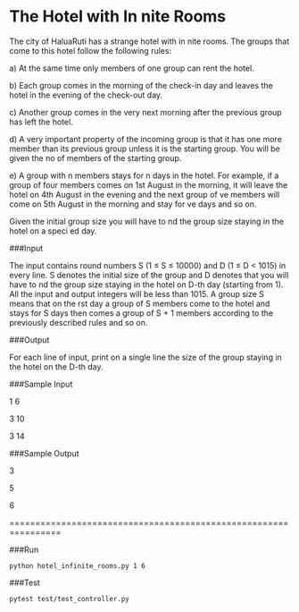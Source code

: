 The Hotel with In nite Rooms
===============================

The city of HaluaRuti has a strange hotel with in nite rooms. The groups that come to this hotel follow the following rules:

a) At the same time only members of one group can rent the hotel.

b) Each group comes in the morning of the check-in day and leaves the hotel in the evening of the check-out day.

c) Another group comes in the very next morning after the previous group has left the hotel.

d) A very important property of the incoming group is that it has one more member than its previous group unless it is the starting group. You will be given the no of members of the starting group.

e) A group with n members stays for n days in the hotel. For example, if a group of four members comes on 1st August in the morning, it will leave the hotel on 4th August in the evening and the next group of  ve members will come on 5th August in the morning and stay for  ve days and so on.

Given the initial group size you will have to  nd the group size staying in the hotel on a speci ed day.

###Input

The input contains round numbers S (1 ≤ S ≤ 10000) and D (1 ≤ D < 1015) in every line. S denotes the initial size of the group and D denotes that you will have to  nd the group size staying in the hotel on D-th day (starting from 1). All the input and output integers will be less than 1015. A group size S means that on the  rst day a group of S members come to the hotel and stays for S days then comes a group of S + 1 members according to the previously described rules and so on.

###Output

For each line of input, print on a single line the size of the group staying in the hotel on the D-th day. 

###Sample Input

1 6 

3 10 

3 14

###Sample Output

3

5

6


================================================================

###Run

`
python hotel_infinite_rooms.py 1 6
`

###Test

`
pytest test/test_controller.py
`